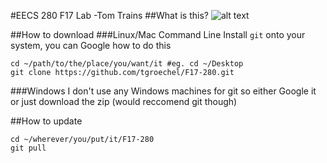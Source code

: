 #EECS 280 F17 Lab -Tom Trains
##What is this?
![alt text][logo]

[logo]: https://github.com/tgroechel/F17-280/other/pictures/crabster.jpg "Logo Title Text 2"

##How to download
###Linux/Mac Command Line
Install `git` onto your system, you can Google how to do this
~~~
cd ~/path/to/the/place/you/want/it #eg. cd ~/Desktop
git clone https://github.com/tgroechel/F17-280.git
~~~
###Windows
I don't use any Windows machines for git so either Google it or just download the zip (would reccomend git though)

##How to update
~~~
cd ~/wherever/you/put/it/F17-280
git pull
~~~
